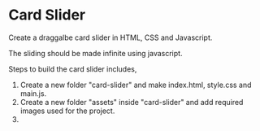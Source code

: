 # Card Slider

Create a draggalbe card slider in HTML, CSS and Javascript.

The sliding should be made infinite using javascript.

Steps to build the card slider includes,

1. Create a new folder "card-slider" and make index.html, style.css and main.js.
2. Create a new folder "assets" inside "card-slider" and add required images used for the project.
3. 

